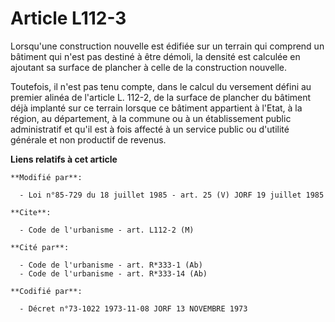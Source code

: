 # Article L112-3

Lorsqu'une construction nouvelle est édifiée sur un terrain qui comprend un bâtiment qui n'est pas destiné à être démoli, la
densité est calculée en ajoutant sa surface de plancher à celle de la construction nouvelle.

Toutefois, il n'est pas tenu compte, dans le calcul du versement défini au premier alinéa de l'article L. 112-2, de la
surface de plancher du bâtiment déjà implanté sur ce terrain lorsque ce bâtiment appartient à l'Etat, à la région, au
département, à la commune ou à un établissement public administratif et qu'il est à fois affecté à un service public ou
d'utilité générale et non productif de revenus.

**Liens relatifs à cet article**

	**Modifié par**:

	  - Loi n°85-729 du 18 juillet 1985 - art. 25 (V) JORF 19 juillet 1985

	**Cite**:

	  - Code de l'urbanisme - art. L112-2 (M)

	**Cité par**:

	  - Code de l'urbanisme - art. R*333-1 (Ab)
	  - Code de l'urbanisme - art. R*333-14 (Ab)

	**Codifié par**:

	  - Décret n°73-1022 1973-11-08 JORF 13 NOVEMBRE 1973
